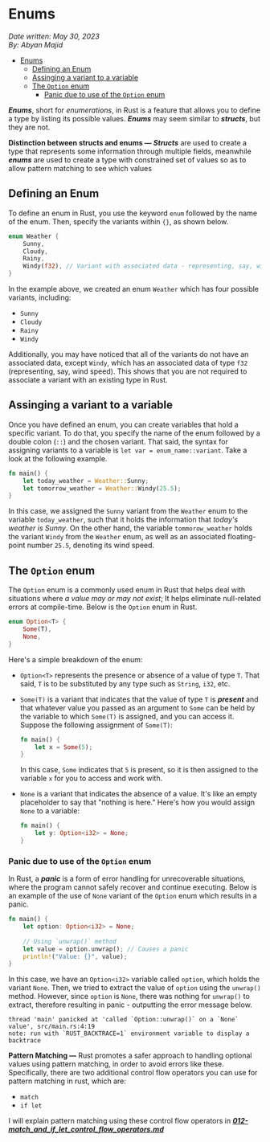 # Enums

*Date written: May 30, 2023* \
*By: Abyan Majid*

- [Enums](#enums)
  - [Defining an Enum](#defining-an-enum)
  - [Assinging a variant to a variable](#assinging-a-variant-to-a-variable)
  - [The `Option` enum](#the-option-enum)
    - [Panic due to use of the `Option` enum](#panic-due-to-use-of-the-option-enum)

***Enums***, short for *enumerations*, in Rust is a feature that allows you to define a type by listing its possible values. ***Enums*** may seem similar to ***structs***, but they are not. 

**Distinction between structs and enums —** ***Structs*** are used to create a type that represents some information through multiple fields, meanwhile ***enums*** are used to create a type with constrained set of values so as to allow pattern matching to see which values

## Defining an Enum
To define an enum in Rust, you use the keyword `enum` followed by the name of the enum. Then, specify the variants within `{}`, as shown below.
```rust
enum Weather {
    Sunny,
    Cloudy,
    Rainy,
    Windy(f32), // Variant with associated data - representing, say, wind speed.
}
```
In the example above, we created an enum `Weather` which has four possible variants, including:
- `Sunny`
- `Cloudy`
- `Rainy`
- `Windy`

Additionally, you may have noticed that all of the variants do not have an associated data, except `Windy`, which has an associated data of type `f32` (representing, say, wind speed). This shows that you are not required to associate a variant with an existing type in Rust.

## Assinging a variant to a variable
Once you have defined an enum, you can create variables that hold a specific variant. To do that, you specify the name of the enum followed by a double colon (`::`) and the chosen variant. That said, the syntax for assigning variants to a variable is `let var = enum_name::variant`. Take a look at the following example.
```rust
fn main() {
    let today_weather = Weather::Sunny;
    let tomorrow_weather = Weather::Windy(25.5);
}
```

In this case, we assigned the `Sunny` variant from the `Weather` enum to the variable `today_weather`, such that it holds the information that *today's weather is Sunny*. On the other hand, the variable `tommorow_weather` holds the variant `Windy` from the `Weather` enum, as well as an associated floating-point number `25.5`, denoting its wind speed.

## The `Option` enum
The `Option` enum is a commonly used enum in Rust that helps deal with situations where *a value may or may not exist*; It helps eliminate null-related errors at compile-time. Below is the `Option` enum in Rust.
```rust
enum Option<T> {
    Some(T),
    None,
}
```
Here's a simple breakdown of the enum:
- `Option<T>` represents the presence or absence of a value of type `T`. That said, `T` is to be substituted by any type such as `String`, `i32`, etc.
- `Some(T)` is a variant that indicates that the value of type `T` is ***present*** and that whatever value you passed as an argument to `Some` can be held by the variable to which `Some(T)` is assigned, and you can access it. Suppose the following assignment of `Some(T)`:
    ```rust
    fn main() {
        let x = Some(5);
    }
    ```
    In this case, `Some` indicates that `5` is present, so it is then assigned to the variable `x` for you to access and work with.

- `None` is a variant that indicates the absence of a value. It's like an empty placeholder to say that "nothing is here." Here's how you would assign `None` to a variable:
    ```rust
    fn main() {
        let y: Option<i32> = None;
    }
    ```

### Panic due to use of the `Option` enum
In Rust, a ***panic*** is a form of error handling for unrecoverable situations, where the program cannot safely recover and continue executing. Below is an example of the use of `None` variant of the `Option` enum which results in a panic.

```rust
fn main() {
    let option: Option<i32> = None;
    
    // Using `unwrap()` method
    let value = option.unwrap(); // Causes a panic
    println!("Value: {}", value);
}
```

In this case, we have an `Option<i32>` variable called `option`, which holds the variant `None`. Then, we tried to extract the value of `option` using the `unwrap()` method. However, since `option` is `None`, there was nothing for `unwrap()` to extract, therefore resulting in panic - outputting the error message below.

```
thread 'main' panicked at 'called `Option::unwrap()` on a `None` value', src/main.rs:4:19
note: run with `RUST_BACKTRACE=1` environment variable to display a backtrace
```

**Pattern Matching —** Rust promotes a safer approach to handling optional values using pattern matching, in order to avoid errors like these. Specifically, there are two additional control flow operators you can use for pattern matching in rust, which are:
- `match`
- `if let`

I will explain pattern matching using these control flow operators in <a href="https://github.com/abyanmajid/study-notes/blob/main/notes_self_study/rust/012-match_and_if_let_control_flow_operators.md">***012-match_and_if_let_control_flow_operators.md***</a>